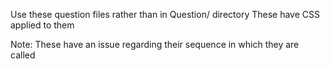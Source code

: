 Use these question files rather than in Question/ directory
These have CSS applied to them

Note: These have an issue regarding their sequence in which they are called
